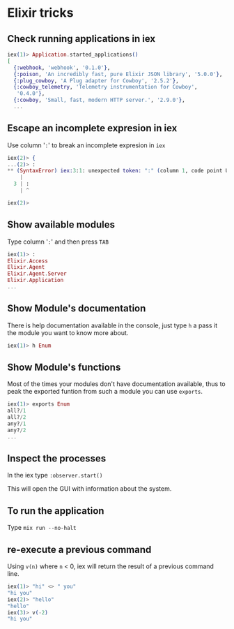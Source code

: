 # Elixir tricks

## Check running applications in iex

```Elixir 
iex(1)> Application.started_applications()
[
  {:webhook, 'webhook', '0.1.0'},
  {:poison, 'An incredibly fast, pure Elixir JSON library', '5.0.0'},
  {:plug_cowboy, 'A Plug adapter for Cowboy', '2.5.2'},
  {:cowboy_telemetry, 'Telemetry instrumentation for Cowboy',
   '0.4.0'},
  {:cowboy, 'Small, fast, modern HTTP server.', '2.9.0'},
  ...
  ```

## Escape an incomplete expresion in iex

Use column '`:`' to break an incomplete expresion in `iex`

```Elixir
iex(2)> {
...(2)> :
** (SyntaxError) iex:3:1: unexpected token: ":" (column 1, code point U+003A)
    |
  3 | :
    | ^

iex(2)> 
```

## Show available modules

Type column '`:`' and then press `TAB`

```Elixir
iex(1)> :
Elixir.Access                              
Elixir.Agent                               
Elixir.Agent.Server                        
Elixir.Application   
...
```

## Show Module's documentation

There is help documentation available in the console, just type `h` a pass it
the module you want to know more about.

```Elixir
iex(1)> h Enum
```

## Show Module's functions

Most of the times your modules don't have documentation available, thus
to peak the exported funtion from such a module you can use `exports`.

```Elixir
iex(1)> exports Enum
all?/1                
all?/2                
any?/1                
any?/2  
...
```      

## Inspect the processes

In the iex type `:observer.start()`

This will open the GUI with information about the system. 

## To run the application

Type `mix run --no-halt`

## re-execute a previous command

Using `v(n)` where `n` < 0, iex will return the result of a previous command line.

```elixir
iex(1)> "hi" <> " you"
"hi you"
iex(2)> "hello"
"hello"
iex(3)> v(-2)
"hi you"
```
